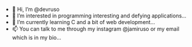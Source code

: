 - 👋 Hi, I’m @devruso
- 👀 I’m interested in programming interesting and defying applications...
- 🌱 I’m currently learning C and a bit of web development...
- 📫 You can talk to me through my instagram @jamiruso or my email which is in my bio...



